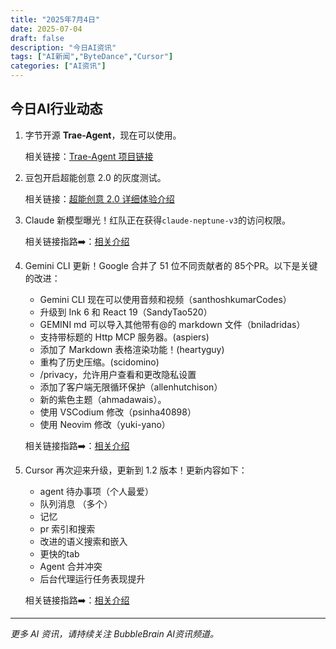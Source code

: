 ```yaml
---
title: "2025年7月4日"
date: 2025-07-04
draft: false
description: "今日AI资讯"
tags: ["AI新闻","ByteDance","Cursor"]
categories: ["AI资讯"]
---
```


## 今日AI行业动态

1. 字节开源 **Trae-Agent**，现在可以使用。

    相关链接：[Trae-Agent 项目链接](https://x.com/Trae_ai/status/1941019035141132693)

2. 豆包开启超能创意 2.0 的灰度测试。

    相关链接：[超能创意 2.0 详细体验介绍](https://mp.weixin.qq.com/s/ptJdf7nuH4lyB7gZWJR1Dw)

3. Claude 新模型曝光！红队正在获得`claude-neptune-v3`的访问权限。 

    相关链接指路➡️：[相关介绍](https://x.com/testingcatalog/status/1940879345226338697)

4. Gemini CLI 更新！Google 合并了 51 位不同贡献者的 85个PR。以下是关键的改进：

    - Gemini CLI 现在可以使用音频和视频（santhoshkumarCodes）
    - 升级到 Ink 6 和 React 19（SandyTao520）
    - GEMINI md 可以导入其他带有@的 markdown 文件（bniladridas）
    - 支持带标题的 Http MCP 服务器。(aspiers)
    - 添加了 Markdown 表格渲染功能！(heartyguy)
    - 重构了历史压缩。(scidomino)
    - /privacy，允许用户查看和更改隐私设置
    - 添加了客户端无限循环保护（allenhutchison）
    - 新的紫色主题（ahmadawais）。
    - 使用 VSCodium 修改（psinha40898）
    - 使用 Neovim 修改（yuki-yano） 

    相关链接指路➡️：[相关介绍](https://x.com/_philschmid/status/1941013525196869924) 

5. Cursor 再次迎来升级，更新到 1.2 版本！更新内容如下：

    - agent 待办事项（个人最爱） 
    - 队列消息 （多个）
    - 记忆 
    -  pr 索引和搜索 
    - 改进的语义搜索和嵌入 
    - 更快的tab 
    - Agent 合并冲突 
    - 后台代理运行任务表现提升 

    相关链接指路➡️：[相关介绍](https://x.com/cursor_ai/status/1940817965211177471)


---

*更多 AI 资讯，请持续关注 BubbleBrain AI资讯频道。*